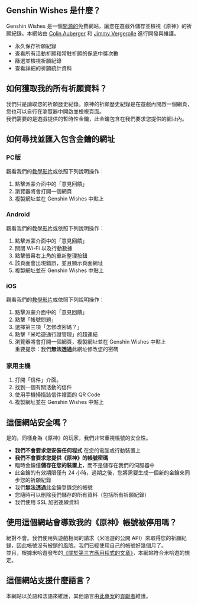 ## Genshin Wishes 是什麼？
Genshin Wishes 是一個[開源的](https://github.com/genshin-wishes)免費網站，讓您在遊戲外儲存並檢視《原神》的祈願紀錄。本網站由 [Colin Auberger](https://www.linkedin.com/in/colin-auberger/) 和 [Jimmy Vergerolle](https://vergerolle.fr) 進行開發與維護。

- 永久保存祈願紀錄
- 查看所有活動祈願和常駐祈願的保底中獎次數
- 篩選並檢視祈願紀錄
- 查看詳細的祈願統計資料

## 如何獲取我的所有祈願資料？
我們只是讀取您的祈願歷史紀錄。原神的祈願歷史紀錄是在遊戲內開啟一個網頁，您也可以自行在瀏覽器中開啟並檢視頁面。  
我們需要的是遊戲提供的暫時性金鑰，此金鑰包含在我們要求您提供的網址內。

## 如何尋找並匯入包含金鑰的網址
### PC版
觀看我們的[教學影片](https://www.youtube.com/watch?v=a16X0R_rSZc)或依照下列說明操作：
1) 點擊派蒙介面中的「意見回饋」
2) 瀏覽器將會打開一個網頁
3) 複製網址並在 Genshin Wishes 中貼上

### Android
觀看我們的[教學影片](https://www.youtube.com/watch?v=hok0jCjSrjo)或依照下列說明操作：
1) 點擊派蒙介面中的「意見回饋」
2) 關閉 Wi-Fi 以及行動數據
3) 點擊螢幕右上角的重新整理按鈕
4) 該頁面會出現錯誤，並且顯示頁面網址
5) 複製網址並在 Genshin Wishes 中貼上

### iOS
觀看我們的[教學影片](https://www.youtube.com/watch?v=HW8nywx9Tio)或依照下列說明操作：
1) 點擊派蒙介面中的「意見回饋」
2) 點擊「帳號問題」
3) 選擇第三項「怎修改密碼？」
4) 點擊「米哈遊通行證管理」的超連結
5) 瀏覽器將會打開一個網頁，複製網址並在 Genshin Wishes 中貼上  
   重要提示：我們**無法透過**此網址修改您的密碼

### 家用主機
1) 打開「信件」介面。
2) 找到一個有關活動的信件
3) 使用手機掃描該信件裡面的 QR Code
4) 複製網址並在 Genshin Wishes 中貼上

## 這個網站安全嗎？
是的。同樣身為《原神》的玩家，我們非常重視帳號的安全性。
- **我們不會要求您安裝任何程式** 在您的電腦或行動裝置上
- **我們不會要求您提供《原神》的帳號密碼**
- 臨時金鑰僅**儲存在您的裝置上**，而不是儲存在我們的伺服器中
- 此金鑰的有效期限僅有 24 小時，過期之後，您將需要生成一個新的金鑰來同步您的祈願紀錄
- 我們**無法透過**此金鑰登錄您的帳號
- 您隨時可以刪除我們儲存的所有資料（包括所有祈願紀錄）
- 我們使用 SSL 加密連線資料

## 使用這個網站會導致我的《原神》帳號被停用嗎？
絕對不會。我們使用與遊戲相同的請求（米哈遊的公開 API）來取得您的祈願紀錄，因此帳號沒有被鎖的風險。我們已經使用自己的帳號好幾個月了。  
並且，根據米哈遊發布的[《關於第三方應用程式的文章》](https://genshin.mihoyo.com/fr/news/detail/5767)，本網站符合米哈遊的規定。

## 這個網站支援什麼語言？
本網站以英語和法語來維護，其他語言由[此專案](https://github.com/genshin-wishes/genshin-wishes-i18n)的[貢獻者](https://github.com/genshin-wishes/genshin-wishes-i18n/blob/main/CONTRIBUTORS.md)維護。